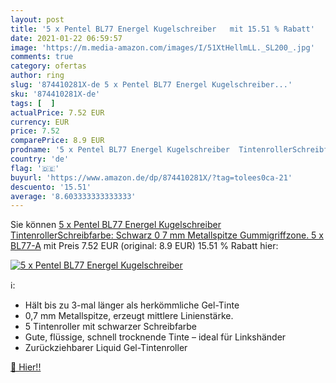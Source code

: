 ```yaml
---
layout: post
title: '5 x Pentel BL77 Energel Kugelschreiber   mit 15.51 % Rabatt'
date: 2021-01-22 06:59:57
image: 'https://m.media-amazon.com/images/I/51XtHellmLL._SL200_.jpg'
comments: true
category: ofertas
author: ring
slug: '874410281X-de 5 x Pentel BL77 Energel Kugelschreiber...'
sku: '874410281X-de'
tags: [  ]
actualPrice: 7.52 EUR
currency: EUR
price: 7.52
comparePrice: 8.9 EUR
prodname: '5 x Pentel BL77 Energel Kugelschreiber  TintenrollerSchreibfarbe: Schwarz 0 7 mm Metallspitze Gummigriffzone. 5 x BL77-A'
country: 'de'
flag: '🇩🇪'
buyurl: 'https://www.amazon.de/dp/874410281X/?tag=tolees0ca-21'
descuento: '15.51'
average: '8.603333333333333'
---
```


Sie können [5 x Pentel BL77 Energel Kugelschreiber  TintenrollerSchreibfarbe: Schwarz 0 7 mm Metallspitze Gummigriffzone. 5 x BL77-A](https://www.amazon.de/dp/874410281X/?tag=tolees0ca-21) mit Preis 7.52 EUR (original: 8.9 EUR) 15.51 % Rabatt hier:

[![5 x Pentel BL77 Energel Kugelschreiber  ](https://m.media-amazon.com/images/I/51XtHellmLL._SL200_.jpg)](https://www.amazon.de/dp/874410281X/?tag=tolees0ca-21)

ℹ️:

- Hält bis zu 3-mal länger als herkömmliche Gel-Tinte
- 0,7 mm Metallspitze, erzeugt mittlere Linienstärke.
- 5 Tintenroller mit schwarzer Schreibfarbe
- Gute, flüssige, schnell trocknende Tinte – ideal für Linkshänder
- Zurückziehbarer Liquid Gel-Tintenroller

[🛒 Hier!!](https://www.amazon.de/dp/874410281X/?tag=tolees0ca-21)
